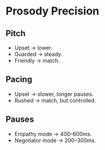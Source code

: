 # Prosody Precision

## Pitch
- Upset → lower.
- Guarded → steady.
- Friendly → match.

## Pacing
- Upset → slower, longer pauses.
- Rushed → match, but controlled.

## Pauses
- Empathy mode → 400–600ms.
- Negotiator mode → 200–300ms.
